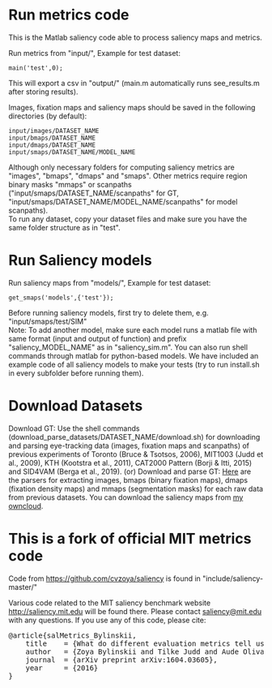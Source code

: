# Run metrics code #

This is the Matlab saliency code able to process saliency maps and metrics. 

Run metrics from "input/", Example for test dataset:  
    
    main('test',0);

This will export a csv in "output/" (main.m automatically runs see_results.m after storing results).
    
Images, fixation maps and saliency maps should be saved in the following directories (by default):<br/>
    
    input/images/DATASET_NAME
    input/bmaps/DATASET_NAME
    input/dmaps/DATASET_NAME
    input/smaps/DATASET_NAME/MODEL_NAME
    
Although only necessary folders for computing saliency metrics are "images", "bmaps", "dmaps" and "smaps". Other metrics require region binary masks "mmaps" or scanpaths ("input/smaps/DATASET_NAME/scanpaths" for GT, "input/smaps/DATASET_NAME/MODEL_NAME/scanpaths" for model scanpaths).<br/>
To run any dataset, copy your dataset files and make sure you have the same folder structure as in "test".<br/>
   
# Run Saliency models #

Run saliency maps from "models/", Example for test dataset: 

    get_smaps('models',{'test'});
    
Before running saliency models, first try to delete them, e.g. "input/smaps/test/SIM"<br/>
Note: To add another model, make sure each model runs a matlab file with same format (input and output of function) and prefix "saliency_MODEL_NAME" as in "saliency_sim.m". You can also run shell commands through matlab for python-based models. We have included an example code of all saliency models to make your tests (try to run install.sh in every subfolder before running them).

# Download Datasets #

Download GT: Use the shell commands (download_parse_datasets/DATASET_NAME/download.sh) for downloading and parsing eye-tracking data (images, fixation maps and scanpaths) of previous experiments of Toronto (Bruce & Tsotsos, 2006), MIT1003 (Judd et al., 2009), KTH (Kootstra et al., 2011), CAT2000 Pattern (Borji & Itti, 2015) and SID4VAM (Berga et al., 2019). 
(or) Download and parse GT: [Here](https://owncloud.cvc.uab.es/owncloud/index.php/s/QKS5nlGtxFzl9fX) are the parsers for extracting images, bmaps (binary fixation maps), dmaps (fixation density maps) and mmaps (segmentation masks) for each raw data from previous datasets.
You can download the saliency maps from [my owncloud](https://owncloud.cvc.uab.es/owncloud/index.php/s/IJLBgMtcBvzH4vU).
    
# This is a fork of official MIT metrics code #

Code from https://github.com/cvzoya/saliency is found in "include/saliency-master/"

Various code related to the MIT saliency benchmark website http://saliency.mit.edu will be found there. 
Please contact saliency@mit.edu with any questions.
If you use any of this code, please cite: 
<pre>
@article{salMetrics_Bylinskii,
    title    = {What do different evaluation metrics tell us about saliency models?},
    author   = {Zoya Bylinskii and Tilke Judd and Aude Oliva and Antonio Torralba and Fr{\'e}do Durand},
    journal  = {arXiv preprint arXiv:1604.03605},
    year     = {2016}
}
</pre>
